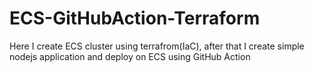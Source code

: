 # ECS-GitHubAction-Terraform
Here I create ECS cluster using terrafrom(IaC), after that I create simple nodejs application and deploy on ECS using GitHub Action
